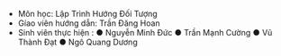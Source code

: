 - Môn học: Lập Trình Hướng Đối Tượng
- Gíao viên hướng dẫn: Trần Đăng Hoan
- Sinh viên thực hiện : 
●	Nguyễn Minh Đức 
●	Trần Mạnh Cường
●	Vũ Thành Đạt
●	Ngô Quang Dương